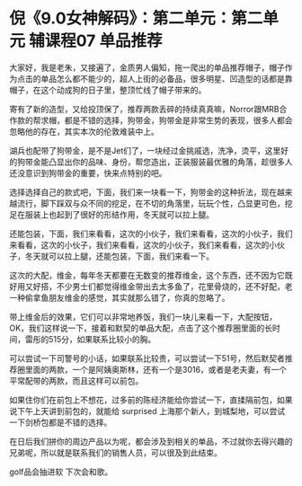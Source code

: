 # 倪《9.0女神解码》：第二单元：第二单元 辅课程07 单品推荐

大家好，我是老朱，又接遍了，金质男人偏知，拖一爬出的单品推荐帽子，帽子作为点击的单品怎么都不能少的，超人上街的必备品，很多明星、凹造型的话都是靠帽子，在这个动成狗的日子里，整顶忙线了帽子带来的。

寄有了新的造型，又给投顶保了，推荐两款丢碎的持续真真嘛，Norror跟MRB合作款的帮求帽，都是不错的选择，狗带金，狗带金是非常生势的表现，很多人都会忽略他的存在，其实本次的伦敦难装中上。

湖兵也配带了狗带金，是不是Jet们了，一块经过金挑戚选，洗净，烫平，这里好的狗带金能凸显出你的品味、身份，帮您造出，正装服装最优雅的角落，趁很多人还没意识到狗带金的重要，快来点特别的吧。

选择选择自己的款式吧，下面，我们来一块看一下，狗带金的这种折法，现在越来越流行，脚下踩双与众不同的挖足，在不切的角落里，玩玩个性，凸显更可色，挖足在服装上也起到了很好的形结作用，冬天就可以拉上腿。

还能包装，下面，我们来看看，这次的小伙子，我们来看看，这次的小伙子，我们来看看，这次的小伙子，我们来看看，这次的小伙子，我们来看看，这次的小伙子，冬天就可以拉上腿，还能包装，下面，我们来看一下。

这次的大配，维金，每年冬天都要在无数变的推荐维金，这个东西，还不因为它既好用又好搭，不少男士们都觉得维金带出去太多鱼了，花里骨烧的，还不好配，老一种偷拿鱼朋友维金的感觉，其实就那么错了，你真的忽略了。

带上维金后的效果，它们可以非常地养饭，我们一块儿来看一下，大配按钮，OK，我们这样说一下，接着和默契的单品大配，点击了这个推荐圈里面的长时间，雷彤的515分，如果联系比较小的胸。

可以尝试一下司警号的小话，如果联系比较贵，可以尝试一下51号，然后默契者推荐圈里面的两款，一个是阿姨奥斯林，还有一个是3016，或者是老夫妻，有一个平常配带的两款，而且这样可以前包。

如果住你们在前包上不想花，过多前的陈经济能给你尝试一下，直揉隔前包，如果说下午上天讲到前包的，就能给 surprised 上海那个新人，到城梨地，可以尝试一下剑桥包都是不错的选择。

在日后我们拼你的周边产品以为呢，都会涉及到相关的单品，不过就你去得兴趣的兄弟呢，所以就是联系我们的销售人员，可以很及到此结束。

 golf品会抽进软 下次会和歌。